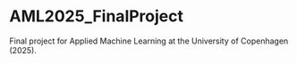 # AML2025_FinalProject
Final project for Applied Machine Learning at the University of Copenhagen (2025).
